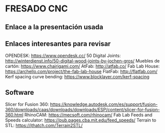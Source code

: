 # FRESADO CNC

## Enlace a la presentación usada


## Enlaces interesantes para revisar

OPENDESK: https://www.opendesk.cc/
50 Digital Joints: http://winterdienst.info/50-digital-wood-joints-by-jochen-gros/
Muebles de cartón: https://www.chairigami.com/
AtFab: http://atfab.co/
Fab Lab House: https://archello.com/project/the-fab-lab-house
FlatFab: http://flatfab.com/
Kerf spacing curve bending: https://www.blocklayer.com/kerf-spacing



## Software

Slicer for Fusion 360: https://knowledge.autodesk.com/es/support/fusion-360/downloads/caas/downloads/downloads/ESP/content/slicer-for-fusion-360.html
RhinoCAM: https://mecsoft.com/rhinocam/
Fab Lab Feeds and Speeds calculator: https://pub.pages.cba.mit.edu/feed_speeds/
Terrain to STL: https://jthatch.com/Terrain2STL/


